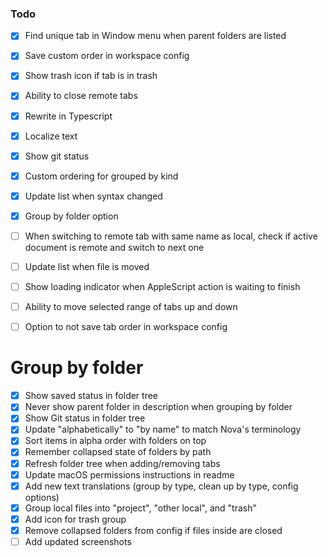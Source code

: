 ### Todo

- [x] Find unique tab in Window menu when parent folders are listed
- [x] Save custom order in workspace config
- [x] Show trash icon if tab is in trash
- [x] Ability to close remote tabs
- [x] Rewrite in Typescript
- [x] Localize text
- [x] Show git status
- [x] Custom ordering for grouped by kind
- [x] Update list when syntax changed
- [x] Group by folder option
- [ ] When switching to remote tab with same name as local, check if active document is remote and switch to next one
- [ ] Update list when file is moved
- [ ] Show loading indicator when AppleScript action is waiting to finish
- [ ] Ability to move selected range of tabs up and down
- [ ] Option to not save tab order in workspace config


# Group by folder

- [x] Show saved status in folder tree
- [x] Never show parent folder in description when grouping by folder
- [x] Show Git status in folder tree
- [x] Update "alphabetically" to "by name" to match Nova's terminology
- [x] Sort items in alpha order with folders on top
- [x] Remember collapsed state of folders by path
- [x] Refresh folder tree when adding/removing tabs
- [x] Update macOS permissions instructions in readme
- [x] Add new text translations (group by type, clean up by type, config options)
- [x] Group local files into "project", "other local", and "trash"
- [x] Add icon for trash group
- [x] Remove collapsed folders from config if files inside are closed
- [ ] Add updated screenshots
